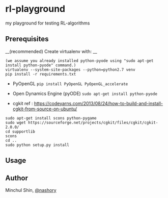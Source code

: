 # rl-playground
my playground for testing RL-algorithms



## Prerequisites

__(recommended) Create virtualenv with:  __
~~~
(we assume you already installed python-pyode using "sudo apt-get install python-pyode" command.)
virtualenv --system-site-packages --python=python2.7 venv
pip install -r requirements.txt
~~~

+ PyOpenGL 
`pip install PyOpenGL PyOpenGL_accelerate`

+ Open Dynamics Engine (pyODE)
`sudo apt-get install python-pyode`

+ cgkit
ref : https://codeyarns.com/2013/08/24/how-to-build-and-install-cgkit-from-source-on-ubuntu/
~~~
sudo apt-get install scons python-pygame
sudo wget https://sourceforge.net/projects/cgkit/files/cgkit/cgkit-2.0.0/
cd supportlib
scons
cd ..
sudo python setup.py install
~~~



## Usage

## Author  
Minchul Shin, [@nashory](https://githubcom/nashory)





